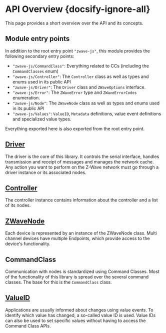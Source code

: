 # API Overview {docsify-ignore-all}

This page provides a short overview over the API and its concepts.

## Module entry points

In addition to the root entry point `"zwave-js"`, this module provides the following secondary entry points:

-   `"zwave-js/CommandClass"`: Everything related to CCs (including the `CommandClasses` enum)
-   `"zwave-js/Controller"`: The `Controller` class as well as types and enums used in its public API
-   `"zwave-js/Driver"`: The `Driver` class and `ZWaveOptions` interface.
-   `"zwave-js/Error"`: The `ZWaveError` type and `ZWaveErrorCodes` enumeration.
-   `"zwave-js/Node"`: The `ZWaveNode` class as well as types and enums used in its public API
-   `"zwave-js/Values"`: `ValueID`, `Metadata` definitions, value event definitions and specialized value types.

Everything exported here is also exported from the root entry point.

## [Driver](api/driver.md)

The driver is the core of this library. It controls the serial interface, handles transmission and receipt of messages and manages the network cache. Any action you want to perform on the Z-Wave network must go through a driver instance or its associated nodes.

## [Controller](api/controller.md)

The controller instance contains information about the controller and a list of its nodes.

## [ZWaveNode](api/node.md)

Each device is represented by an instance of the ZWaveNode class. Multi channel devices have multiple Endpoints, which provide access to the device's functionality.

## <!-- TODO: --> CommandClass

Communication with nodes is standardized using Command Classes. Most of the functionality of this library is spread over the several command classes.
The base for this is the `CommandClass` class.

## [ValueID](api/valueid.md)

Applications are usually informed about changes using value events. To identify which value has changed, a so-called value ID is used. Value IDs can also be used to set specific values without having to access the Command Class APIs.
